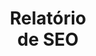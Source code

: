---
title: Relatório <br> de SEO
description: SEO (Search Engine Optimization) é um conjunto de práticas que podem ser empregadas para melhorar o posicionamento de sites nos resultados orgânicos do Google e outros buscadores. Desta forma, o relatório de SEO analisa sua posição no rankeamento, quais palavras-chaves usar, desempenho de campanhas, e traz insights de como melhorar seu conteúdo e a estrutura do site para aumentar o tráfego de visitantes ou de vendas online.
brands: 
    - /assets/img/jardins&coimoveis.jpg
    - /assets/img/jardins&coimoveis.jpg
layout: default
---